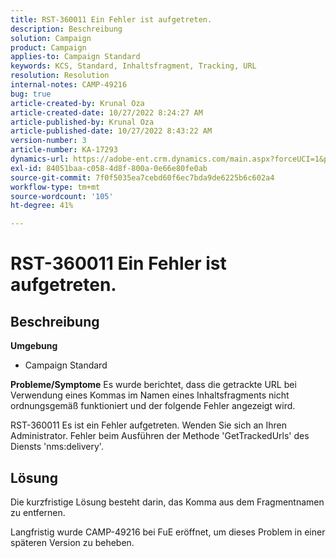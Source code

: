 ```yaml
---
title: RST-360011 Ein Fehler ist aufgetreten.
description: Beschreibung
solution: Campaign
product: Campaign
applies-to: Campaign Standard
keywords: KCS, Standard, Inhaltsfragment, Tracking, URL
resolution: Resolution
internal-notes: CAMP-49216
bug: true
article-created-by: Krunal Oza
article-created-date: 10/27/2022 8:24:27 AM
article-published-by: Krunal Oza
article-published-date: 10/27/2022 8:43:22 AM
version-number: 3
article-number: KA-17293
dynamics-url: https://adobe-ent.crm.dynamics.com/main.aspx?forceUCI=1&pagetype=entityrecord&etn=knowledgearticle&id=ef138cc4-d055-ed11-bba2-6045bd006c82
exl-id: 84051baa-c058-4d8f-800a-0e66e80fe0ab
source-git-commit: 7f0f5035ea7cebd60f6ec7bda9de6225b6c602a4
workflow-type: tm+mt
source-wordcount: '105'
ht-degree: 41%

---
```


# RST-360011 Ein Fehler ist aufgetreten.

## Beschreibung

<b>Umgebung</b>
- Campaign Standard



<b>Probleme/Symptome</b>
Es wurde berichtet, dass die getrackte URL bei Verwendung eines Kommas im Namen eines Inhaltsfragments nicht ordnungsgemäß funktioniert und der folgende Fehler angezeigt wird.

RST-360011 Es ist ein Fehler aufgetreten. Wenden Sie sich an Ihren Administrator.
Fehler beim Ausführen der Methode &#39;GetTrackedUrls&#39; des Diensts &#39;nms:delivery&#39;.






## Lösung


Die kurzfristige Lösung besteht darin, das Komma aus dem Fragmentnamen zu entfernen.

Langfristig wurde CAMP-49216 bei FuE eröffnet, um dieses Problem in einer späteren Version zu beheben.

